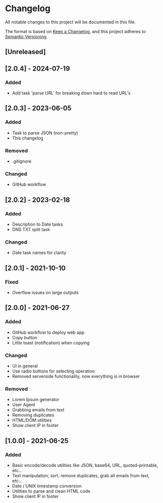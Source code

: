 # Changelog

All notable changes to this project will be documented in this file.

The format is based on [Keep a Changelog](https://keepachangelog.com/en/1.0.0/),
and this project adheres to [Semantic Versioning](https://semver.org/spec/v2.0.0.html).

## [Unreleased]

## [2.0.4] - 2024-07-19

### Added

- Add task 'parse URL' for breaking down hard to read URL's

## [2.0.3] - 2023-06-05

### Added

- Task to parse JSON (non-pretty)
- This changelog

### Removed

- .gitignore

### Changed

- GitHub workflow

## [2.0.2] - 2023-02-18

### Added

- Description to Date tasks
- DNS TXT split task

### Changed

- Date task names for clarity

## [2.0.1] - 2021-10-10

### Fixed

- Overflow issues on large outputs

## [2.0.0] - 2021-06-27

### Added

- GitHub workflow to deploy web app
- Copy button
- Little toast (notification) when copying

### Changed

- UI in general
- Use radio buttons for selecting operation
- Removed serverside functionality, now everything is in browser

### Removed

- Lorem Ipsum generator
- User Agent
- Grabbing emails from text
- Removing duplicates
- HTML/DOM utilities
- Show client IP in footer

## [1.0.0] - 2021-06-25

### Added

- Basic encode/decode utilities like JSON, base64, URL, quoted-printable, etc...
- Text manipulation; sort, remove duplicates, grab all emails from text, etc...
- Date / UNIX timestamp conversion
- Utilities to parse and clean HTML code
- Show client IP in footer
